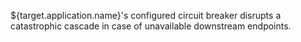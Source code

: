 ${target.application.name}'s configured circuit breaker disrupts a catastrophic cascade in case of unavailable downstream endpoints.
